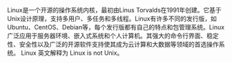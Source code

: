 Linux是一个开源的操作系统内核，最初由Linus Torvalds在1991年创建。它基于Unix设计原理，支持多用户、多任务和多线程。Linux有许多不同的发行版，如Ubuntu、CentOS、Debian等，每个发行版都有自己的特点和包管理系统。Linux广泛应用于服务器环境、嵌入式系统和个人计算机。其强大的命令行界面、稳定性、安全性以及广泛的开源软件支持使其成为云计算和大数据等领域的首选操作系统。
Linux 英文解释为 Linux is not Unix。